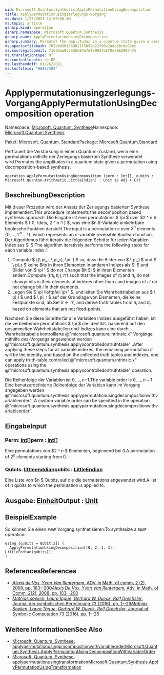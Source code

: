 ```yaml
---
uid: Microsoft.Quantum.Synthesis.ApplyPermutationUsingDecomposition
title: Applypermutationusingzerlegungs-Vorgang
ms.date: 1/23/2021 12:00:00 AM
ms.topic: article
qsharp.kind: operation
qsharp.namespace: Microsoft.Quantum.Synthesis
qsharp.name: ApplyPermutationUsingDecomposition
qsharp.summary: Permutes the amplitudes in a quantum state given a permutation using decomposition-based synthesis.
ms.openlocfilehash: 765b6d301363021f5b57a22f90e2ada38c9c09ec
ms.sourcegitcommit: 71605ea9cc630e84e7ef29027e1f0ea06299747e
ms.translationtype: MT
ms.contentlocale: de-DE
ms.lasthandoff: 01/26/2021
ms.locfileid: "98857392"
---
```

# <a name="applypermutationusingdecomposition-operation"></a><span data-ttu-id="2ceb8-102">Applypermutationusingzerlegungs-Vorgang</span><span class="sxs-lookup"><span data-stu-id="2ceb8-102">ApplyPermutationUsingDecomposition operation</span></span>

<span data-ttu-id="2ceb8-103">Namespace: [Microsoft. Quantum. Synthese](xref:Microsoft.Quantum.Synthesis)</span><span class="sxs-lookup"><span data-stu-id="2ceb8-103">Namespace: [Microsoft.Quantum.Synthesis](xref:Microsoft.Quantum.Synthesis)</span></span>

<span data-ttu-id="2ceb8-104">Paket: [Microsoft. Quantum. Standard](https://nuget.org/packages/Microsoft.Quantum.Standard)</span><span class="sxs-lookup"><span data-stu-id="2ceb8-104">Package: [Microsoft.Quantum.Standard](https://nuget.org/packages/Microsoft.Quantum.Standard)</span></span>


<span data-ttu-id="2ceb8-105">Pertrauert die Verstärkung in einem Quantum-Zustand, wenn eine permutations mithilfe der Zerlegungs basierten Synthese verwendet wird.</span><span class="sxs-lookup"><span data-stu-id="2ceb8-105">Permutes the amplitudes in a quantum state given a permutation using decomposition-based synthesis.</span></span>

```qsharp
operation ApplyPermutationUsingDecomposition (perm : Int[], qubits : Microsoft.Quantum.Arithmetic.LittleEndian) : Unit is Adj + Ctl
```


## <a name="description"></a><span data-ttu-id="2ceb8-106">Beschreibung</span><span class="sxs-lookup"><span data-stu-id="2ceb8-106">Description</span></span>

<span data-ttu-id="2ceb8-107">Mit dieser Prozedur wird der Ansatz der Zerlegungs basierten Synthese implementiert.</span><span class="sxs-lookup"><span data-stu-id="2ceb8-107">This procedure implements the decomposition based synthesis approach.</span></span>  <span data-ttu-id="2ceb8-108">Die Eingabe ist eine permutations $ \pi $ over $2 ^ n $ Elements $ \{ 0, \dots, 2 ^ n-1 \} $, was eine $n $-Variable umkehrbare boolesche Funktion darstellt.</span><span class="sxs-lookup"><span data-stu-id="2ceb8-108">The input is a permutation $\pi$ over $2^n$ elements $\{0, \dots, 2^n-1\}$, which represents an $n$-variable reversible Boolean function.</span></span>
<span data-ttu-id="2ceb8-109">Der Algorithmus führt iterativ die folgenden Schritte für jeden Variablen Index aus $i $:</span><span class="sxs-lookup"><span data-stu-id="2ceb8-109">The algorithm iteratively performs the following steps for each variable index $i$:</span></span>

1. <span data-ttu-id="2ceb8-110">Compute $ ((\ pi_l, \ pi_r), \pi ') $ so, dass die Bilder von $ \ pi_l $ und $ \ pi_r $ keine Bits in ihren Elementen in anderen Indizes als $i $ und Bilder von $ \pi ' $ do not Change Bit $i $ in ihren Elementen ändern.</span><span class="sxs-lookup"><span data-stu-id="2ceb8-110">Compute $((\pi_l, \pi_r), \pi')$ such that the images of $\pi_l$ and $\pi_r$ do not change bits in their elements at indexes other than $i$ and images of $\pi'$ do not change bit $i$ in their elements.</span></span>
2. <span data-ttu-id="2ceb8-111">Legen Sie $ \pi \leftpfeil \pi ' $, und leiten Sie Wahrheitstabellen aus $ \ pi_l $ und $ \ pi_r $ auf der Grundlage von Elementen, die keine Festpunkte sind, ab.</span><span class="sxs-lookup"><span data-stu-id="2ceb8-111">Set $\pi \leftarrow \pi'$, and derive truth tables from $\pi_l$ and $\pi_r$ based on elements that are not fixed-points.</span></span>

<span data-ttu-id="2ceb8-112">Nachdem Sie diese Schritte für alle Variablen Indizes ausgeführt haben, ist die verbleibende permutations $ \pi $ die Identität. basierend auf den gesammelten Wahrheitstabellen und-Indizes kann eine durch Wahrheitstabelle kontrollierte @"microsoft.quantum.intrinsic.x" Vorgänge mithilfe des-Vorgangs angewendet werden @"microsoft.quantum.synthesis.applyxcontrolledontruthtable" .</span><span class="sxs-lookup"><span data-stu-id="2ceb8-112">After applying these steps for all variable indexes, the remaining permutation $\pi$ will be the identity, and based on the collected truth tables and indexes, one can apply truth-table controlled @"microsoft.quantum.intrinsic.x" operations using the @"microsoft.quantum.synthesis.applyxcontrolledontruthtable" operation.</span></span>

<span data-ttu-id="2ceb8-113">Die Reihenfolge der Variablen ist $0, \dots, n-$1.</span><span class="sxs-lookup"><span data-stu-id="2ceb8-113">The variable order is $0, \dots, n - 1$.</span></span>  <span data-ttu-id="2ceb8-114">Eine benutzerdefinierte Reihenfolge der Variablen kann im Vorgang angegeben werden @"microsoft.quantum.synthesis.applypermutationusingdecompositionwithvariableorder" .</span><span class="sxs-lookup"><span data-stu-id="2ceb8-114">A custom variable order can be specified in the operation @"microsoft.quantum.synthesis.applypermutationusingdecompositionwithvariableorder".</span></span>

## <a name="input"></a><span data-ttu-id="2ceb8-115">Eingabe</span><span class="sxs-lookup"><span data-stu-id="2ceb8-115">Input</span></span>

### <a name="perm--int"></a><span data-ttu-id="2ceb8-116">Perm: [int](xref:microsoft.quantum.lang-ref.int)[]</span><span class="sxs-lookup"><span data-stu-id="2ceb8-116">perm : [Int](xref:microsoft.quantum.lang-ref.int)[]</span></span>

<span data-ttu-id="2ceb8-117">Eine permutations von $2 ^ n $ Elementen, beginnend bei 0.</span><span class="sxs-lookup"><span data-stu-id="2ceb8-117">A permutation of $2^n$ elements starting from 0.</span></span>


### <a name="qubits--littleendian"></a><span data-ttu-id="2ceb8-118">Qubits: [littleenddian](xref:Microsoft.Quantum.Arithmetic.LittleEndian)</span><span class="sxs-lookup"><span data-stu-id="2ceb8-118">qubits : [LittleEndian](xref:Microsoft.Quantum.Arithmetic.LittleEndian)</span></span>

<span data-ttu-id="2ceb8-119">Eine Liste von $n $ Qubits, auf die die permutations angewendet wird.</span><span class="sxs-lookup"><span data-stu-id="2ceb8-119">A list of $n$ qubits to which the permutation is applied to.</span></span>



## <a name="output--unit"></a><span data-ttu-id="2ceb8-120">Ausgabe: [Einheit](xref:microsoft.quantum.lang-ref.unit)</span><span class="sxs-lookup"><span data-stu-id="2ceb8-120">Output : [Unit](xref:microsoft.quantum.lang-ref.unit)</span></span>



## <a name="example"></a><span data-ttu-id="2ceb8-121">Beispiel</span><span class="sxs-lookup"><span data-stu-id="2ceb8-121">Example</span></span>

<span data-ttu-id="2ceb8-122">So können Sie einen `SWAP` Vorgang synthetisieren:</span><span class="sxs-lookup"><span data-stu-id="2ceb8-122">To synthesize a `SWAP` operation:</span></span>

```qsharp
using (qubits = Qubit[2]) {
  ApplyPermutationUsingDecomposition([0, 2, 1, 3], LittleEndian(qubits));
}
```

## <a name="references"></a><span data-ttu-id="2ceb8-123">References</span><span class="sxs-lookup"><span data-stu-id="2ceb8-123">References</span></span>

- [<span data-ttu-id="2ceb8-124">*Alexis de Vos*, *Yvan Van Rentergem*, ADV. in Math. of comm. 2 (2), 2008, pp. 183--200</span><span class="sxs-lookup"><span data-stu-id="2ceb8-124">*Alexis De Vos*, *Yvan Van Rentergem*, Adv. in Math. of Comm. 2(2), 2008, pp. 183--200</span></span>](http://www.aimsciences.org/article/doi/10.3934/amc.2008.2.183)
- [<span data-ttu-id="2ceb8-125">*Mathias soeken*, *Laura tague*, *Gerhard W. Dueck*, *Rolf Drechsler*, Journal der symbolischen Berechnung 73 (2016), pp. 1--26</span><span class="sxs-lookup"><span data-stu-id="2ceb8-125">*Mathias Soeken*, *Laura Tague*, *Gerhard W. Dueck*, *Rolf Drechsler*, Journal of Symbolic Computation 73 (2016), pp. 1--26</span></span>](https://www.sciencedirect.com/science/article/pii/S0747717115000188?via%3Dihub)

## <a name="see-also"></a><span data-ttu-id="2ceb8-126">Weitere Informationen</span><span class="sxs-lookup"><span data-stu-id="2ceb8-126">See Also</span></span>

- [<span data-ttu-id="2ceb8-127">Microsoft. Quantum. Synthese. applypermutationusingumcompositionwithvariableorder</span><span class="sxs-lookup"><span data-stu-id="2ceb8-127">Microsoft.Quantum.Synthesis.ApplyPermutationUsingDecompositionWithVariableOrder</span></span>](xref:Microsoft.Quantum.Synthesis.ApplyPermutationUsingDecompositionWithVariableOrder)
- [<span data-ttu-id="2ceb8-128">Microsoft. Quantum. Synthese. applypermutationusingtransformation</span><span class="sxs-lookup"><span data-stu-id="2ceb8-128">Microsoft.Quantum.Synthesis.ApplyPermutationUsingTransformation</span></span>](xref:Microsoft.Quantum.Synthesis.ApplyPermutationUsingTransformation)